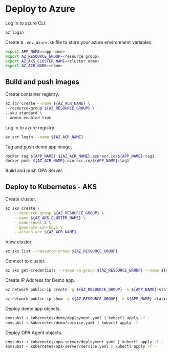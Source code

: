 # Deploy to Azure

Log in to azure CLI.

```bash
az login
```

Create a `.env_azure.sh` file to store your azure environment variables.

```bash
export APP_NAME=<app name>
export AZ_RESOURCE_GROUP=<resource group>
export AZ_AKS_CLUSTER_NAME=<cluster name>
export AZ_ACR_NAME=<name>
```

## Build and push images

Create container registry.

```bash
az acr create --name ${AZ_ACR_NAME} \
--resource-group ${AZ_RESOURCE_GROUP} \
--sku standard \
--admin-enabled true
```

Log in to azure registry.

```bash
az acr login --name ${AZ_ACR_NAME}
```

Tag and push demo app image.

```bash
docker tag ${APP_NAME} ${AZ_ACR_NAME}.azurecr.io/${APP_NAME}:tag1
docker push ${AZ_ACR_NAME}.azurecr.io/${APP_NAME}:tag1
```



Build and push OPA Server.

## Deploy to Kubernetes - AKS

Create cluster.

```bash
az aks create \
    --resource-group ${AZ_RESOURCE_GROUP} \
    --name ${AZ_AKS_CLUSTER_NAME} \
    --node-count 2 \
    --generate-ssh-keys \
    --attach-acr ${AZ_ACR_NAME}
```

View cluster.

```bash
az aks list --resource-group ${AZ_RESOURCE_GROUP}
```

Connect to cluster.

```bash
az aks get-credentials --resource-group ${AZ_RESOURCE_GROUP} --name ${AZ_AKS_CLUSTER_NAME}
```

Create IP Address for Demo app.

```bash
az network public-ip create -g ${AZ_RESOURCE_GROUP} -n ${APP_NAME}-static-ip --allocation-method static
```

```bash
az network public-ip show -g ${AZ_RESOURCE_GROUP} -n ${APP_NAME}-static-ip
```

Deploy demo app objects.

```bash
envsubst < kubernetes/demo/deployment.yaml | kubectl apply -f -
envsubst < kubernetes/demo/service.yaml | kubectl apply -f -
```

Deploy OPA Agent objects.

```bash
envsubst < kubernetes/opa-server/deployment.yaml | kubectl apply -f -
envsubst < kubernetes/opa-server/service.yaml | kubectl apply -f -
```